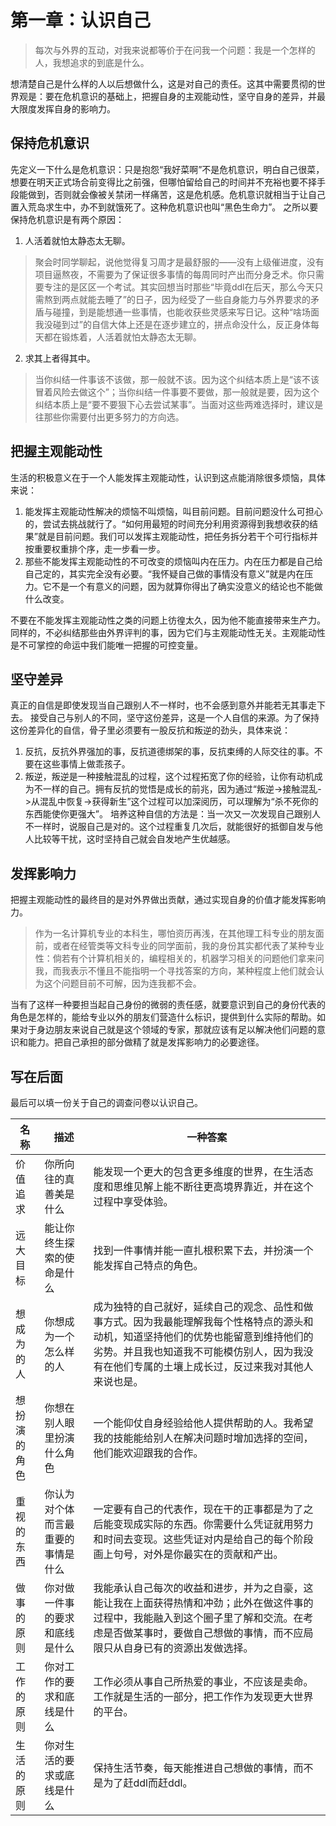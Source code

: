 # 第一章：认识自己
> 每次与外界的互动，对我来说都等价于在问我一个问题：我是一个怎样的人，我想追求的到底是什么。

想清楚自己是什么样的人以后想做什么，这是对自己的责任。这其中需要贯彻的世界观是：要在危机意识的基础上，把握自身的主观能动性，坚守自身的差异，并最大限度发挥自身的影响力。

## 保持危机意识
先定义一下什么是危机意识：只是抱怨“我好菜啊”不是危机意识，明白自己很菜，想要在明天正式场合前变得比之前强，但哪怕留给自己的时间并不充裕也要不择手段能做到，否则就会像被关禁闭一样痛苦，这是危机感。危机意识就相当于让自己置入荒岛求生中，办不到就饿死了。这种危机意识也叫“黑色生命力”。
之所以要保持危机意识是有两个原因：
1. 人活着就怕太静态太无聊。
> 聚会时同学聊起，说他觉得复习周才是最舒服的——没有上级催进度，没有项目逼熬夜，不需要为了保证很多事情的每周同时产出而分身乏术。你只需要专注的是区区一个考试。其实回想当时那些“毕竟ddl在后天，那么今天只需熬到两点就能去睡了”的日子，因为经受了一些自身能力与外界要求的矛盾与碰撞，到是能想通一些事情，也能收获些灵感来写日记。这种“啥场面我没碰到过”的自信大体上还是在逐步建立的，拼点命没什么，反正身体每天都在锻炼着，人活着就怕太静态太无聊。

2. 求其上者得其中。
> 当你纠结一件事该不该做，那一般就不该。因为这个纠结本质上是“该不该冒着风险去做这个”；当你纠结一件事要不要做，那一般就是要，因为这个纠结本质上是“要不要狠下心去尝试某事”。当面对这些两难选择时，建议是往那些你需要付出更多努力的方向选。

## 把握主观能动性
生活的积极意义在于一个人能发挥主观能动性，认识到这点能消除很多烦恼，具体来说：
1. 能发挥主观能动性解决的烦恼不叫烦恼，叫目前问题。目前问题没什么可担心的，尝试去挑战就行了。“如何用最短的时间充分利用资源得到我想收获的结果”就是目前问题。我们可以发挥主观能动性，把任务拆分若干个可行指标并按重要权重排个序，走一步看一步。
2. 那些不能发挥主观能动性的不可改变的烦恼叫内在压力。内在压力都是自己给自己定的，其实完全没有必要。“我怀疑自己做的事情没有意义”就是内在压力。它不是一个有意义的问题，因为就算你得出了确实没意义的结论也不能做什么改变。

不要在不能发挥主观能动性之类的问题上彷徨太久，因为他不能直接带来生产力。同样的，不必纠结那些由外界评判的事，因为它们与主观能动性无关。主观能动性是不可掌控的命运中我们能唯一把握的可控变量。

## 坚守差异
真正的自信是即使发现当自己跟别人不一样时，也不会感到意外并能若无其事走下去。
接受自己与别人的不同，坚守这份差异，这是一个人自信的来源。为了保持这份差异化的自信，骨子里必须要有一股反抗和叛逆的劲头，具体来说：
1. 反抗，反抗外界强加的事，反抗道德绑架的事，反抗束缚的人际交往的事。不要在这些事情上做乖孩子。
2. 叛逆，叛逆是一种接触混乱的过程，这个过程拓宽了你的经验，让你有动机成为不一样的自己。拥有反抗的觉悟是成长的前兆，因为通过“叛逆->接触混乱->从混乱中恢复->获得新生”这个过程可以加深阅历，可以理解为“杀不死你的东西能使你更强大”。
培养这种自信的方法是：当一次又一次发现自己跟别人不一样时，说服自己是对的。这个过程重复几次后，就能很好的抵御自发与他人比较等干扰，这时坚持自己就会自发地产生优越感。

## 发挥影响力
把握主观能动性的最终目的是对外界做出贡献，通过实现自身的价值才能发挥影响力。
> 作为一名计算机专业的本科生，哪怕资历再浅，在其他理工科专业的朋友面前，或者在经管类等文科专业的同学面前，我的身份其实都代表了某种专业性：倘若有个计算机相关的，编程相关的，机器学习相关的问题他们拿来问我，而我表示不懂且不能指明一个寻找答案的方向，某种程度上他们就会认为这个问题目前不可解，因为连我都不会。

当有了这样一种要担当起自己身份的微弱的责任感，就要意识到自己的身份代表的角色是怎样的，能给专业以外的朋友们营造什么标识，提供到什么实际的帮助。如果对于身边朋友来说自己就是这个领域的专家，那就应该有足以解决他们问题的意识和能力。把自己承担的部分做精了就是发挥影响力的必要途径。

## 写在后面
最后可以填一份关于自己的调查问卷以认识自己。

|名称|描述|一种答案|
|  ----  | ----  | ----  |
|价值追求|你所向往的真善美是什么|能发现一个更大的包含更多维度的世界，在生活态度和思维见解上能不断往更高境界靠近，并在这个过程中享受体验。|
|远大目标|能让你终生探索的使命是什么|找到一件事情并能一直扎根积累下去，并扮演一个能发挥自己特点的角色。|
|想成为的人|你想成为一个怎么样的人|成为独特的自己就好，延续自己的观念、品性和做事方式。因为我最能理解我每个性格特点的源头和动机，知道坚持他们的优势也能留意到维持他们的劣势。并且我也知道我不可能模仿别人，因为我没有在他们专属的土壤上成长过，反过来我对其他人来说也是。|
|想扮演的角色|你想在别人眼里扮演什么角色|一个能仰仗自身经验给他人提供帮助的人。我希望我的技能能给别人在解决问题时增加选择的空间，他们能欢迎跟我的合作。|
|重视的东西|你认为对个体而言最重要的事情是什么|一定要有自己的代表作，现在干的正事都是为了之后能变现成实际的东西。你需要什么凭证就用努力和时间去变现。这些凭证对内是给自己的每个阶段画上句号，对外是你最实在的贡献和产出。|
|做事的原则|你对做一件事的要求和底线是什么|我能承认自己每次的收益和进步，并为之自豪，这能让我在上面获得热情和冲劲；此外在做这件事的过程中，我能融入到这个圈子里了解和交流。在考虑是否做某事时，要做自己想做的事情，而不应局限只从自身已有的资源出发做选择。|
|工作的原则|你对工作的要求和底线是什么|工作必须从事自己所热爱的事业，不应该是卖命。工作就是生活的一部分，把工作作为发现更大世界的平台。|
|生活的原则|你对生活的要求或底线是什么|保持生活节奏，每天能推进自己想做的事情，而不是为了赶ddl而赶ddl。|
